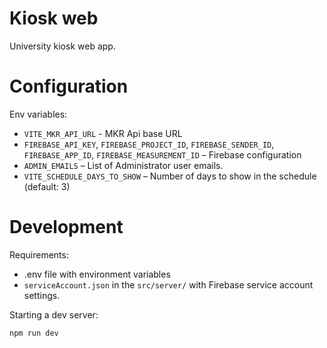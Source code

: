 # Kiosk web

University kiosk web app.

# Configuration

Env variables:

* `VITE_MKR_API_URL` - MKR Api base URL
* `FIREBASE_API_KEY`, `FIREBASE_PROJECT_ID`, `FIREBASE_SENDER_ID`, `FIREBASE_APP_ID`, `FIREBASE_MEASUREMENT_ID` – Firebase configuration
* `ADMIN_EMAILS` – List of Administrator user emails.
* `VITE_SCHEDULE_DAYS_TO_SHOW` – Number of days to show in the schedule (default: 3)

# Development

Requirements:
* .env file with environment variables
* `serviceAccount.json` in the `src/server/` with Firebase service account settings.

Starting a dev server:

```bash
npm run dev
```
